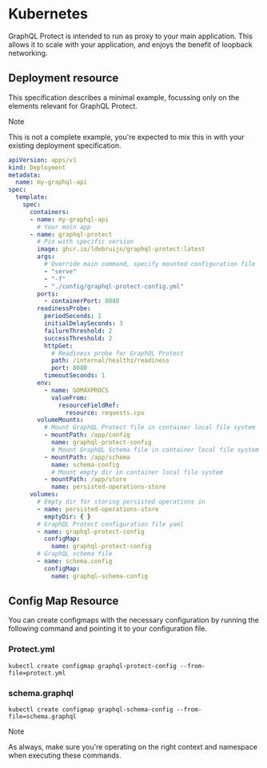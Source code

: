 # Kubernetes

GraphQL Protect is intended to run as proxy to your main application. This allows it to scale with your application, and enjoys the benefit of loopback networking.

## Deployment resource

This specification describes a minimal example, focussing only on the elements relevant for GraphQL Protect. 

> [!NOTE]
> This is not a complete example, you're expected to mix this in with your existing deployment specification.

```yaml
apiVersion: apps/v1
kind: Deployment
metadata:
  name: my-graphql-api
spec:
  template:
    spec:
      containers:
      - name: my-graphql-api
        # Your main app
      - name: graphql-protect
        # Pin with specific version
        image: ghcr.io/ldebruijn/graphql-protect:latest
        args:
          # Override main command, specify mounted configuration file
          - "serve"
          - "-f"
          - "./config/graphql-protect-config.yml"
        ports:
          - containerPort: 8080
        readinessProbe: 
          periodSeconds: 1 
          initialDelaySeconds: 3 
          failureThreshold: 2 
          successThreshold: 2 
          httpGet:
            # Readiness probe for GraphQL Protect
            path: /internal/healthz/readiness
            port: 8080
          timeoutSeconds: 1
        env:
          - name: GOMAXPROCS
            valueFrom:
              resourceFieldRef:
                resource: requests.cpu
        volumeMounts:
          # Mount GraphQL Protect file in container local file system
          - mountPath: /app/config
            name: graphql-protect-config
            # Mount GraphQL Schema file in container local file system
          - mountPath: /app/schema
            name: schema-config
            # Mount empty dir in container local file system
          - mountPath: /app/store
            name: persisted-operations-store
      volumes:
        # Empty dir for storing persisted operations in
        - name: persisted-operations-store
          emptyDir: { }
        # GraphQL Protect configuration file yaml
        - name: graphql-protect-config
          configMap:
            name: graphql-protect-config
        # GraphQL schema file
        - name: schema.config
          configMap:
            name: graphql-schema-config
```

## Config Map Resource

You can create configmaps with the necessary configuration by running the following command and pointing it to your configuration file.

### Protect.yml

```shell
kubectl create configmap graphql-protect-config --from-file=protect.yml
```

### schema.graphql

```shell
kubectl create configmap graphql-schema-config --from-file=schema.graphql
```

> [!NOTE] 
> As always, make sure you're operating on the right context and namespace when executing these commands.